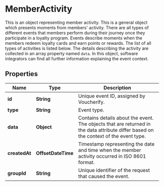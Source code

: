 

# MemberActivity

This is an object representing member activity.    This is a general object which presents moments from members' activity. There are all types of different events that members perform during their journey once they participate in a loyalty program. Events describe moments when the members redeem loyalty cards and earn points or rewards. The list of all types of activities is listed below.  The details describing the activity are collected in an array property named `data`. In this object, software integrators can find all further information explaining the event context.

## Properties

| Name | Type | Description |
|------------ | ------------- | ------------- |
|**id** | **String** | Unique event ID, assigned by Voucherify. |
|**type** | **String** | Event type. |
|**data** | **Object** | Contains details about the event. The objects that are returned in the data attribute differ based on the context of the event type. |
|**createdAt** | **OffsetDateTime** | Timestamp representing the date and time when the member activity occurred in ISO 8601 format. |
|**groupId** | **String** | Unique identifier of the request that caused the event. |



